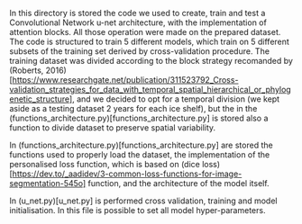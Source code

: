 In this directory is stored the code we used to create, train and test a Convolutional Network u-net architecture, with the implementation of attention blocks. All those operation were made on the prepared dataset. The code is structured to train 5 different models, which train on 5 different subsets of the training set derived by cross-validation procedure. The training dataset was divided according to the block strategy recomanded by (Roberts, 2016)[https://www.researchgate.net/publication/311523792_Cross-validation_strategies_for_data_with_temporal_spatial_hierarchical_or_phylogenetic_structure], and we decided to opt for a temporal division (we kept aside as a testing dataset 2 years for each ice shelf), but the in the (functions_architecture.py)[functions_architecture.py] is stored also a function to divide dataset to preserve spatial variability.

In (functions_architecture.py)[functions_architecture.py] are stored the functions used to properly load the dataset, the implementation of the personalised loss function, which is based on (dice loss)[https://dev.to/_aadidev/3-common-loss-functions-for-image-segmentation-545o] function, and the architecture of the model itself.

In (u_net.py)[u_net.py] is performed cross validation, training and  model initialisation. In this file is possible to set all model hyper-parameters.
